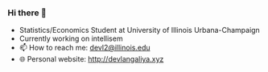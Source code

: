 ### Hi there 👋

- Statistics/Economics Student at University of Illinois Urbana-Champaign
- Currently working on intellisem
- 📫 How to reach me: devl2@illinois.edu
- 🌐 Personal website: http://devlangaliya.xyz

